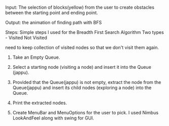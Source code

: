 Input: The selection of blocks(yellow) from the user
to create obstacles between the starting point and ending point. 


Output: the animation of finding path with BFS

Steps: 
  Simple steps I used for the Breadth First Search Algorithm
  Two types - 
  Visited
  Not Visited
  
need to keep collection of visited nodes so that we don't visit them again. 

1. Take an Empty Queue.

2.  Select a starting node (visiting a node) and insert it into the Queue (jappu).

3.  Provided that the Queue(jappu) is not empty, extract the node from the Queue(jappu) and insert its child nodes (exploring a node) into the Queue.

4.  Print the extracted nodes. 

5. Create MenuBar and MenuOptions for the user to pick. I used Nimbus LookAndFeel along with swing for GUI.


